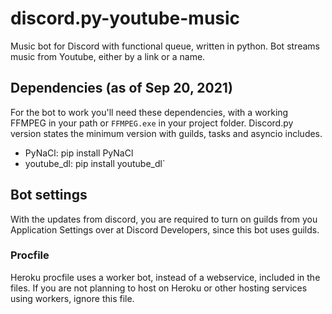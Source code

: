 # discord.py-youtube-music

Music bot for Discord with functional queue, written in python. Bot streams music from Youtube, either by a link or a name.

## Dependencies (as of Sep 20, 2021)

For the bot to work you'll need these dependencies, with a working FFMPEG in your path or `FFMPEG.exe` in your project folder. Discord.py version states the minimum version with guilds, tasks and asyncio includes.

- PyNaCl: pip install PyNaCl
- youtube_dl: pip install youtube_dl`

## Bot settings

With the updates from discord, you are required to turn on guilds from you Application Settings over at Discord Developers, since this bot uses guilds.

### Procfile

Heroku procfile uses a worker bot, instead of a webservice, included in the files. If you are not planning to host on Heroku or other hosting services using workers, ignore this file.
